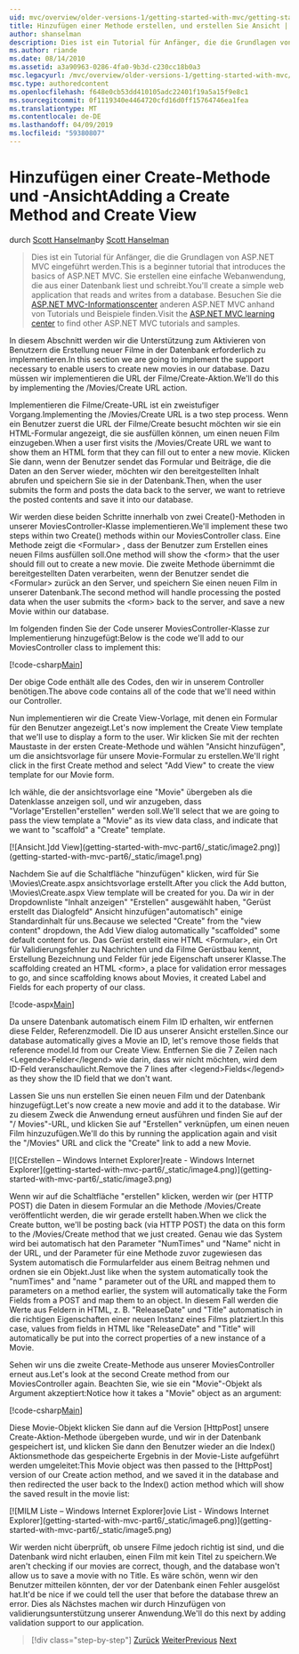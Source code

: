 ```yaml
---
uid: mvc/overview/older-versions-1/getting-started-with-mvc/getting-started-with-mvc-part6
title: Hinzufügen einer Methode erstellen, und erstellen Sie Ansicht | Microsoft-Dokumentation
author: shanselman
description: Dies ist ein Tutorial für Anfänger, die die Grundlagen von ASP.NET MVC eingeführt werden. Erstellen Sie eine einfache Webanwendung, die aus einer Datenbank liest und schreibt.
ms.author: riande
ms.date: 08/14/2010
ms.assetid: a3a90963-0286-4fa0-9b3d-c230cc18b0a3
msc.legacyurl: /mvc/overview/older-versions-1/getting-started-with-mvc/getting-started-with-mvc-part6
msc.type: authoredcontent
ms.openlocfilehash: f648e0cb53dd410105adc22401f19a5a15f9e8c1
ms.sourcegitcommit: 0f1119340e4464720cfd16d0ff15764746ea1fea
ms.translationtype: MT
ms.contentlocale: de-DE
ms.lasthandoff: 04/09/2019
ms.locfileid: "59380807"
---
```

# <a name="adding-a-create-method-and-create-view"></a><span data-ttu-id="ec3f5-104">Hinzufügen einer Create-Methode und -Ansicht</span><span class="sxs-lookup"><span data-stu-id="ec3f5-104">Adding a Create Method and Create View</span></span>

<span data-ttu-id="ec3f5-105">durch [Scott Hanselman](https://github.com/shanselman)</span><span class="sxs-lookup"><span data-stu-id="ec3f5-105">by [Scott Hanselman](https://github.com/shanselman)</span></span>

> <span data-ttu-id="ec3f5-106">Dies ist ein Tutorial für Anfänger, die die Grundlagen von ASP.NET MVC eingeführt werden.</span><span class="sxs-lookup"><span data-stu-id="ec3f5-106">This is a beginner tutorial that introduces the basics of ASP.NET MVC.</span></span> <span data-ttu-id="ec3f5-107">Sie erstellen eine einfache Webanwendung, die aus einer Datenbank liest und schreibt.</span><span class="sxs-lookup"><span data-stu-id="ec3f5-107">You'll create a simple web application that reads and writes from a database.</span></span> <span data-ttu-id="ec3f5-108">Besuchen Sie die [ASP.NET MVC-Informationscenter](../../../index.md) anderen ASP.NET MVC anhand von Tutorials und Beispiele finden.</span><span class="sxs-lookup"><span data-stu-id="ec3f5-108">Visit the [ASP.NET MVC learning center](../../../index.md) to find other ASP.NET MVC tutorials and samples.</span></span>


<span data-ttu-id="ec3f5-109">In diesem Abschnitt werden wir die Unterstützung zum Aktivieren von Benutzern die Erstellung neuer Filme in der Datenbank erforderlich zu implementieren.</span><span class="sxs-lookup"><span data-stu-id="ec3f5-109">In this section we are going to implement the support necessary to enable users to create new movies in our database.</span></span> <span data-ttu-id="ec3f5-110">Dazu müssen wir implementieren die URL der Filme/Create-Aktion.</span><span class="sxs-lookup"><span data-stu-id="ec3f5-110">We'll do this by implementing the /Movies/Create URL action.</span></span>

<span data-ttu-id="ec3f5-111">Implementieren die Filme/Create-URL ist ein zweistufiger Vorgang.</span><span class="sxs-lookup"><span data-stu-id="ec3f5-111">Implementing the /Movies/Create URL is a two step process.</span></span> <span data-ttu-id="ec3f5-112">Wenn ein Benutzer zuerst die URL der Filme/Create besucht möchten wir sie ein HTML-Formular angezeigt, die sie ausfüllen können, um einen neuen Film einzugeben.</span><span class="sxs-lookup"><span data-stu-id="ec3f5-112">When a user first visits the /Movies/Create URL we want to show them an HTML form that they can fill out to enter a new movie.</span></span> <span data-ttu-id="ec3f5-113">Klicken Sie dann, wenn der Benutzer sendet das Formular und Beiträge, die die Daten an den Server wieder, möchten wir den bereitgestellten Inhalt abrufen und speichern Sie sie in der Datenbank.</span><span class="sxs-lookup"><span data-stu-id="ec3f5-113">Then, when the user submits the form and posts the data back to the server, we want to retrieve the posted contents and save it into our database.</span></span>

<span data-ttu-id="ec3f5-114">Wir werden diese beiden Schritte innerhalb von zwei Create()-Methoden in unserer MoviesController-Klasse implementieren.</span><span class="sxs-lookup"><span data-stu-id="ec3f5-114">We'll implement these two steps within two Create() methods within our MoviesController class.</span></span> <span data-ttu-id="ec3f5-115">Eine Methode zeigt die &lt;Formular&gt; , dass der Benutzer zum Erstellen eines neuen Films ausfüllen soll.</span><span class="sxs-lookup"><span data-stu-id="ec3f5-115">One method will show the &lt;form&gt; that the user should fill out to create a new movie.</span></span> <span data-ttu-id="ec3f5-116">Die zweite Methode übernimmt die bereitgestellten Daten verarbeiten, wenn der Benutzer sendet die &lt;Formular&gt; zurück an den Server, und speichern Sie einen neuen Film in unserer Datenbank.</span><span class="sxs-lookup"><span data-stu-id="ec3f5-116">The second method will handle processing the posted data when the user submits the &lt;form&gt; back to the server, and save a new Movie within our database.</span></span>

<span data-ttu-id="ec3f5-117">Im folgenden finden Sie der Code unserer MoviesController-Klasse zur Implementierung hinzugefügt:</span><span class="sxs-lookup"><span data-stu-id="ec3f5-117">Below is the code we'll add to our MoviesController class to implement this:</span></span>

[!code-csharp[Main](getting-started-with-mvc-part6/samples/sample1.cs)]

<span data-ttu-id="ec3f5-118">Der obige Code enthält alle des Codes, den wir in unserem Controller benötigen.</span><span class="sxs-lookup"><span data-stu-id="ec3f5-118">The above code contains all of the code that we'll need within our Controller.</span></span>

<span data-ttu-id="ec3f5-119">Nun implementieren wir die Create View-Vorlage, mit denen ein Formular für den Benutzer angezeigt.</span><span class="sxs-lookup"><span data-stu-id="ec3f5-119">Let's now implement the Create View template that we'll use to display a form to the user.</span></span> <span data-ttu-id="ec3f5-120">Wir klicken Sie mit der rechten Maustaste in der ersten Create-Methode und wählen "Ansicht hinzufügen", um die ansichtsvorlage für unsere Movie-Formular zu erstellen.</span><span class="sxs-lookup"><span data-stu-id="ec3f5-120">We'll right click in the first Create method and select "Add View" to create the view template for our Movie form.</span></span>

<span data-ttu-id="ec3f5-121">Ich wähle, die der ansichtsvorlage eine "Movie" übergeben als die Datenklasse anzeigen soll, und wir anzugeben, dass "Vorlage"Erstellen"erstellen" werden soll.</span><span class="sxs-lookup"><span data-stu-id="ec3f5-121">We'll select that we are going to pass the view template a "Movie" as its view data class, and indicate that we want to "scaffold" a "Create" template.</span></span>

[![A<span data-ttu-id="ec3f5-122">nsicht.]</span><span class="sxs-lookup"><span data-stu-id="ec3f5-122">dd View]</span></span>(getting-started-with-mvc-part6/_static/image2.png)](getting-started-with-mvc-part6/_static/image1.png)

<span data-ttu-id="ec3f5-123">Nachdem Sie auf die Schaltfläche "hinzufügen" klicken, wird für Sie \Movies\Create.aspx ansichtsvorlage erstellt.</span><span class="sxs-lookup"><span data-stu-id="ec3f5-123">After you click the Add button, \Movies\Create.aspx View template will be created for you.</span></span> <span data-ttu-id="ec3f5-124">Da wir in der Dropdownliste "Inhalt anzeigen" "Erstellen" ausgewählt haben, "Gerüst erstellt das Dialogfeld" Ansicht hinzufügen"automatisch" einige Standardinhalt für uns.</span><span class="sxs-lookup"><span data-stu-id="ec3f5-124">Because we selected "Create" from the "view content" dropdown, the Add View dialog automatically "scaffolded" some default content for us.</span></span> <span data-ttu-id="ec3f5-125">Das Gerüst erstellt eine HTML &lt;Formular&gt;, ein Ort für Validierungsfehler zu Nachrichten und da Filme Gerüstbau kennt, Erstellung Bezeichnung und Felder für jede Eigenschaft unserer Klasse.</span><span class="sxs-lookup"><span data-stu-id="ec3f5-125">The scaffolding created an HTML &lt;form&gt;, a place for validation error messages to go, and since scaffolding knows about Movies, it created Label and Fields for each property of our class.</span></span>

[!code-aspx[Main](getting-started-with-mvc-part6/samples/sample2.aspx)]

<span data-ttu-id="ec3f5-126">Da unsere Datenbank automatisch einem Film ID erhalten, wir entfernen diese Felder, Referenzmodell. Die ID aus unserer Ansicht erstellen.</span><span class="sxs-lookup"><span data-stu-id="ec3f5-126">Since our database automatically gives a Movie an ID, let's remove those fields that reference model.Id from our Create View.</span></span> <span data-ttu-id="ec3f5-127">Entfernen Sie die 7 Zeilen nach &lt;Legende&gt;Felder&lt;/legend&gt; wie darin, dass wir nicht möchten, wird dem ID-Feld veranschaulicht.</span><span class="sxs-lookup"><span data-stu-id="ec3f5-127">Remove the 7 lines after &lt;legend&gt;Fields&lt;/legend&gt; as they show the ID field that we don't want.</span></span>

<span data-ttu-id="ec3f5-128">Lassen Sie uns nun erstellen Sie einen neuen Film und der Datenbank hinzugefügt.</span><span class="sxs-lookup"><span data-stu-id="ec3f5-128">Let's now create a new movie and add it to the database.</span></span> <span data-ttu-id="ec3f5-129">Wir zu diesem Zweck die Anwendung erneut ausführen und finden Sie auf der "/ Movies"-URL, und klicken Sie auf "Erstellen" verknüpfen, um einen neuen Film hinzuzufügen.</span><span class="sxs-lookup"><span data-stu-id="ec3f5-129">We'll do this by running the application again and visit the "/Movies" URL and click the "Create" link to add a new Movie.</span></span>

[![C<span data-ttu-id="ec3f5-130">Erstellen – Windows Internet Explorer]</span><span class="sxs-lookup"><span data-stu-id="ec3f5-130">reate - Windows Internet Explorer]</span></span>(getting-started-with-mvc-part6/_static/image4.png)](getting-started-with-mvc-part6/_static/image3.png)

<span data-ttu-id="ec3f5-131">Wenn wir auf die Schaltfläche "erstellen" klicken, werden wir (per HTTP POST) die Daten in diesem Formular an die Methode /Movies/Create veröffentlicht werden, die wir gerade erstellt haben.</span><span class="sxs-lookup"><span data-stu-id="ec3f5-131">When we click the Create button, we'll be posting back (via HTTP POST) the data on this form to the /Movies/Create method that we just created.</span></span> <span data-ttu-id="ec3f5-132">Genau wie das System wird bei automatisch hat den Parameter "NumTimes" und "Name" nicht in der URL, und der Parameter für eine Methode zuvor zugewiesen das System automatisch die Formularfelder aus einem Beitrag nehmen und ordnen sie ein Objekt.</span><span class="sxs-lookup"><span data-stu-id="ec3f5-132">Just like when the system automatically took the "numTimes" and "name " parameter out of the URL and mapped them to parameters on a method earlier, the system will automatically take the Form Fields from a POST and map them to an object.</span></span> <span data-ttu-id="ec3f5-133">In diesem Fall werden die Werte aus Feldern in HTML, z. B. "ReleaseDate" und "Title" automatisch in die richtigen Eigenschaften einer neuen Instanz eines Films platziert.</span><span class="sxs-lookup"><span data-stu-id="ec3f5-133">In this case, values from fields in HTML like "ReleaseDate" and "Title" will automatically be put into the correct properties of a new instance of a Movie.</span></span>

<span data-ttu-id="ec3f5-134">Sehen wir uns die zweite Create-Methode aus unserer MoviesController erneut aus.</span><span class="sxs-lookup"><span data-stu-id="ec3f5-134">Let's look at the second Create method from our MoviesController again.</span></span> <span data-ttu-id="ec3f5-135">Beachten Sie, wie sie ein "Movie"-Objekt als Argument akzeptiert:</span><span class="sxs-lookup"><span data-stu-id="ec3f5-135">Notice how it takes a "Movie" object as an argument:</span></span>

[!code-csharp[Main](getting-started-with-mvc-part6/samples/sample3.cs)]

<span data-ttu-id="ec3f5-136">Diese Movie-Objekt klicken Sie dann auf die Version [HttpPost] unsere Create-Aktion-Methode übergeben wurde, und wir in der Datenbank gespeichert ist, und klicken Sie dann den Benutzer wieder an die Index() Aktionsmethode das gespeicherte Ergebnis in der Movie-Liste aufgeführt werden umgeleitet:</span><span class="sxs-lookup"><span data-stu-id="ec3f5-136">This Movie object was then passed to the [HttpPost] version of our Create action method, and we saved it in the database and then redirected the user back to the Index() action method which will show the saved result in the movie list:</span></span>

[![M<span data-ttu-id="ec3f5-137">ILM Liste – Windows Internet Explorer]</span><span class="sxs-lookup"><span data-stu-id="ec3f5-137">ovie List - Windows Internet Explorer]</span></span>(getting-started-with-mvc-part6/_static/image6.png)](getting-started-with-mvc-part6/_static/image5.png)

<span data-ttu-id="ec3f5-138">Wir werden nicht überprüft, ob unsere Filme jedoch richtig ist sind, und die Datenbank wird nicht erlauben, einen Film mit kein Titel zu speichern.</span><span class="sxs-lookup"><span data-stu-id="ec3f5-138">We aren't checking if our movies are correct, though, and the database won't allow us to save a movie with no Title.</span></span> <span data-ttu-id="ec3f5-139">Es wäre schön, wenn wir den Benutzer mitteilen könnten, der vor der Datenbank einen Fehler ausgelöst hat.</span><span class="sxs-lookup"><span data-stu-id="ec3f5-139">It'd be nice if we could tell the user that before the database threw an error.</span></span> <span data-ttu-id="ec3f5-140">Dies als Nächstes machen wir durch Hinzufügen von validierungsunterstützung unserer Anwendung.</span><span class="sxs-lookup"><span data-stu-id="ec3f5-140">We'll do this next by adding validation support to our application.</span></span>

> [!div class="step-by-step"]
> <span data-ttu-id="ec3f5-141">[Zurück](getting-started-with-mvc-part5.md)
> [Weiter](getting-started-with-mvc-part7.md)</span><span class="sxs-lookup"><span data-stu-id="ec3f5-141">[Previous](getting-started-with-mvc-part5.md)
[Next](getting-started-with-mvc-part7.md)</span></span>
